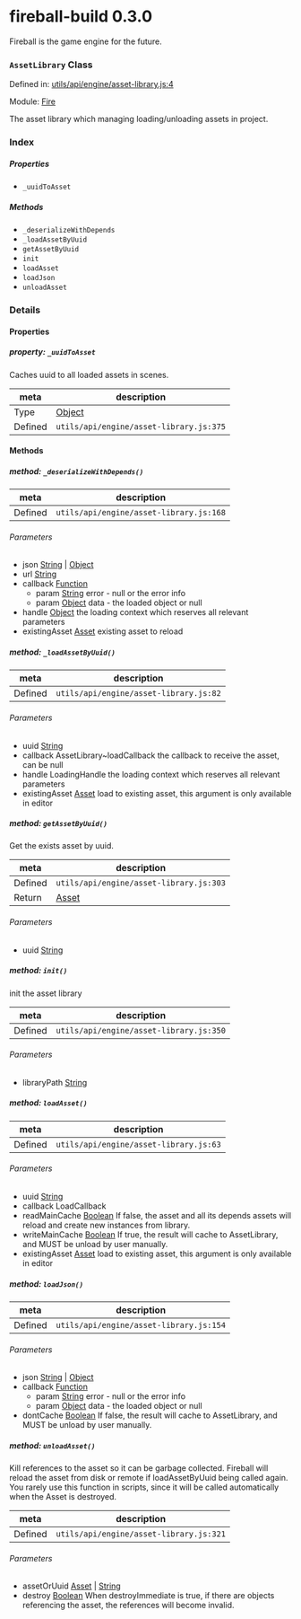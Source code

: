 
# fireball-build 0.3.0

Fireball is the game engine for the future.

### `AssetLibrary` Class


Defined in: [utils/api/engine/asset-library.js:4](../files/utils/api/engine/asset-library.js.js)

Module: [Fire](../modules/Fire.md)




The asset library which managing loading/unloading assets in project.

### Index

##### Properties

  - `_uuidToAsset`



##### Methods

  - `_deserializeWithDepends`
  - `_loadAssetByUuid`
  - `getAssetByUuid`
  - `init`
  - `loadAsset`
  - `loadJson`
  - `unloadAsset`





### Details


#### Properties



##### property: `_uuidToAsset`


 Caches uuid to all loaded assets in scenes.



| meta | description |
|------|-------------|
| Type | <a href="https://developer.mozilla.org/en/JavaScript/Reference/Global_Objects/Object" class="crosslink external" target="_blank">Object</a> |
| Defined | `utils/api/engine/asset-library.js:375` |






<!-- Method Block -->
#### Methods


##### method: `_deserializeWithDepends()`



| meta | description |
|------|-------------|
| Defined | `utils/api/engine/asset-library.js:168` |

###### Parameters
- json <a href="https://developer.mozilla.org/en/JavaScript/Reference/Global_Objects/String" class="crosslink external" target="_blank">String</a> | <a href="https://developer.mozilla.org/en/JavaScript/Reference/Global_Objects/Object" class="crosslink external" target="_blank">Object</a>  
- url <a href="https://developer.mozilla.org/en/JavaScript/Reference/Global_Objects/String" class="crosslink external" target="_blank">String</a>  
- callback <a href="https://developer.mozilla.org/en/JavaScript/Reference/Global_Objects/Function" class="crosslink external" target="_blank">Function</a>  
	- param <a href="https://developer.mozilla.org/en/JavaScript/Reference/Global_Objects/String" class="crosslink external" target="_blank">String</a> error - null or the error info
	- param <a href="https://developer.mozilla.org/en/JavaScript/Reference/Global_Objects/Object" class="crosslink external" target="_blank">Object</a> data - the loaded object or null
- handle <a href="https://developer.mozilla.org/en/JavaScript/Reference/Global_Objects/Object" class="crosslink external" target="_blank">Object</a> the loading context which reserves all relevant parameters
- existingAsset <a href="../classes/Asset.html" class="crosslink">Asset</a> existing asset to reload


##### method: `_loadAssetByUuid()`



| meta | description |
|------|-------------|
| Defined | `utils/api/engine/asset-library.js:82` |

###### Parameters
- uuid <a href="https://developer.mozilla.org/en/JavaScript/Reference/Global_Objects/String" class="crosslink external" target="_blank">String</a>  
- callback AssetLibrary~loadCallback the callback to receive the asset, can be null
- handle LoadingHandle the loading context which reserves all relevant parameters
- existingAsset <a href="../classes/Asset.html" class="crosslink">Asset</a> load to existing asset, this argument is only available in editor


##### method: `getAssetByUuid()`

Get the exists asset by uuid.

| meta | description |
|------|-------------|
| Defined | `utils/api/engine/asset-library.js:303` |
| Return 		 | <a href="../classes/Asset.html" class="crosslink">Asset</a> 

###### Parameters
- uuid <a href="https://developer.mozilla.org/en/JavaScript/Reference/Global_Objects/String" class="crosslink external" target="_blank">String</a>  


##### method: `init()`

init the asset library

| meta | description |
|------|-------------|
| Defined | `utils/api/engine/asset-library.js:350` |

###### Parameters
- libraryPath <a href="https://developer.mozilla.org/en/JavaScript/Reference/Global_Objects/String" class="crosslink external" target="_blank">String</a>  


##### method: `loadAsset()`



| meta | description |
|------|-------------|
| Defined | `utils/api/engine/asset-library.js:63` |

###### Parameters
- uuid <a href="https://developer.mozilla.org/en/JavaScript/Reference/Global_Objects/String" class="crosslink external" target="_blank">String</a>  
- callback LoadCallback  
- readMainCache <a href="https://developer.mozilla.org/en/JavaScript/Reference/Global_Objects/Boolean" class="crosslink external" target="_blank">Boolean</a> If false, the asset and all its depends assets will reload and create new instances from library.
- writeMainCache <a href="https://developer.mozilla.org/en/JavaScript/Reference/Global_Objects/Boolean" class="crosslink external" target="_blank">Boolean</a> If true, the result will cache to AssetLibrary, and MUST be unload by user manually.
- existingAsset <a href="../classes/Asset.html" class="crosslink">Asset</a> load to existing asset, this argument is only available in editor


##### method: `loadJson()`



| meta | description |
|------|-------------|
| Defined | `utils/api/engine/asset-library.js:154` |

###### Parameters
- json <a href="https://developer.mozilla.org/en/JavaScript/Reference/Global_Objects/String" class="crosslink external" target="_blank">String</a> | <a href="https://developer.mozilla.org/en/JavaScript/Reference/Global_Objects/Object" class="crosslink external" target="_blank">Object</a>  
- callback <a href="https://developer.mozilla.org/en/JavaScript/Reference/Global_Objects/Function" class="crosslink external" target="_blank">Function</a>  
	- param <a href="https://developer.mozilla.org/en/JavaScript/Reference/Global_Objects/String" class="crosslink external" target="_blank">String</a> error - null or the error info
	- param <a href="https://developer.mozilla.org/en/JavaScript/Reference/Global_Objects/Object" class="crosslink external" target="_blank">Object</a> data - the loaded object or null
- dontCache <a href="https://developer.mozilla.org/en/JavaScript/Reference/Global_Objects/Boolean" class="crosslink external" target="_blank">Boolean</a> If false, the result will cache to AssetLibrary, and MUST be unload by user manually.


##### method: `unloadAsset()`


 Kill references to the asset so it can be garbage collected.
Fireball will reload the asset from disk or remote if loadAssetByUuid being called again.
You rarely use this function in scripts, since it will be called automatically when the Asset is destroyed.


| meta | description |
|------|-------------|
| Defined | `utils/api/engine/asset-library.js:321` |

###### Parameters
- assetOrUuid <a href="../classes/Asset.html" class="crosslink">Asset</a> | <a href="https://developer.mozilla.org/en/JavaScript/Reference/Global_Objects/String" class="crosslink external" target="_blank">String</a>  
- destroy <a href="https://developer.mozilla.org/en/JavaScript/Reference/Global_Objects/Boolean" class="crosslink external" target="_blank">Boolean</a> When destroyImmediate is true, if there are objects referencing the asset,
                                   the references will become invalid.



